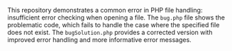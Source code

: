 This repository demonstrates a common error in PHP file handling: insufficient error checking when opening a file.  The `bug.php` file shows the problematic code, which fails to handle the case where the specified file does not exist.  The `bugSolution.php` provides a corrected version with improved error handling and more informative error messages.